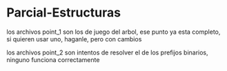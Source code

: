 # Parcial-Estructuras
los archivos point_1 son los de juego del arbol, ese punto ya esta completo, si quieren usar uno, haganle, pero con cambios

los archivos point_2 son intentos de resolver el de los prefijos binarios, ninguno funciona correctamente
